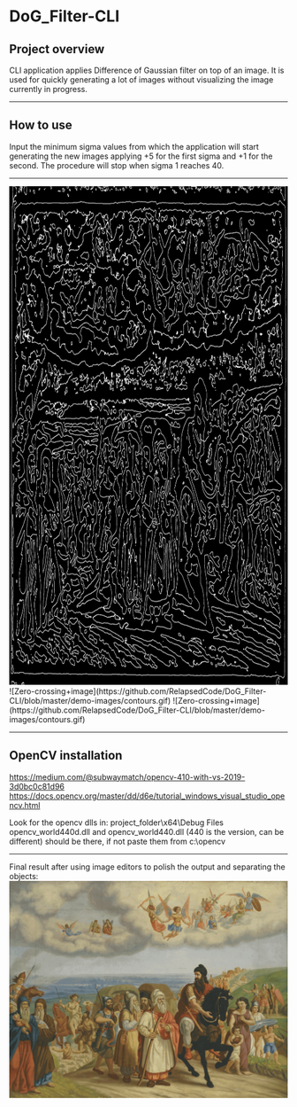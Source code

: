# DoG_Filter-CLI
## Project overview
CLI application applies Difference of Gaussian filter on top of an image. It is used for quickly generating a lot of images without visualizing the image currently in progress.
___
## How to use
Input the minimum sigma values from which the application will start generating the new images applying +5 for the first sigma and +1 for the second. The procedure will stop when sigma 1 reaches 40.
___
<img src="https://github.com/RelapsedCode/DoG_Filter-CLI/blob/master/demo-images/zero-crossing-th.gif" width="1440" height="900">
![Zero-crossing+image](https://github.com/RelapsedCode/DoG_Filter-CLI/blob/master/demo-images/contours.gif)
![Zero-crossing+image](https://github.com/RelapsedCode/DoG_Filter-CLI/blob/master/demo-images/contours.gif)

___
## OpenCV installation
https://medium.com/@subwaymatch/opencv-410-with-vs-2019-3d0bc0c81d96
https://docs.opencv.org/master/dd/d6e/tutorial_windows_visual_studio_opencv.html

Look for the opencv dlls in: project_folder\x64\Debug
Files opencv_world440d.dll and opencv_world440.dll (440 is the version, can be different) should be there, if not paste them from c:\opencv
___
Final result after using image editors to polish the output and separating the objects:
![](https://github.com/RelapsedCode/DoG_Filter-CLI/blob/master/demo-images/layers.gif)

